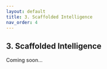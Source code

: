 ```yaml
---
layout: default
title: 3. Scaffolded Intelligence
nav_order: 4
---
```


## 3. Scaffolded Intelligence

Coming soon…
